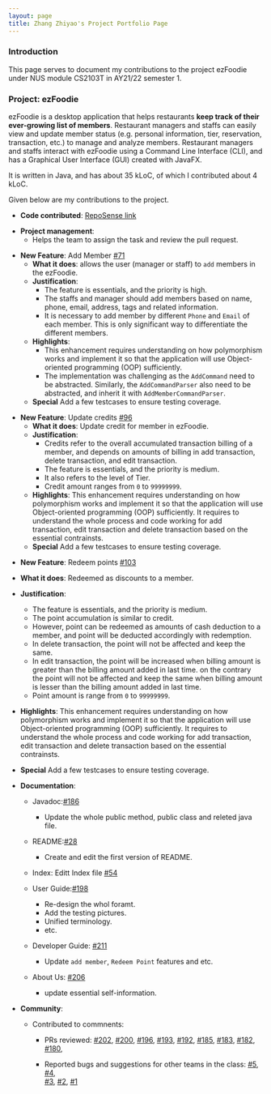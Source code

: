 ```yaml
---
layout: page
title: Zhang Zhiyao's Project Portfolio Page
---
```


### Introduction

This page serves to document my contributions to the project ezFoodie under NUS module CS2103T in AY21/22 semester 1.

### Project: ezFoodie

ezFoodie is a desktop application that helps restaurants **keep track of their ever-growing list of members**.
Restaurant managers and staffs can easily view and update member status (e.g. personal information, tier, reservation, transaction, etc.) to manage and analyze members.
Restaurant managers and staffs interact with ezFoodie using a Command Line Interface (CLI), and has a Graphical User Interface (GUI) created with JavaFX.

It is written in Java, and has about 35 kLoC, of which I contributed about 4 kLoC.

Given below are my contributions to the project.

* **Code contributed**: [RepoSense link](https://nus-cs2103-ay2122s1.github.io/tp-dashboard/?breakdown=true&search=zzybluebell)
<bc>

* **Project management**:
    * Helps the team to assign the task and review the pull request.
<bc>

* **New Feature**: Add Member [\#71](https://github.com/AY2122S1-CS2103T-F12-4/tp/pull/71)
  * **What it does**: allows the user (manager or staff) to `add` members in the ezFoodie.
  * **Justification**: 
    * The feature is essentials, and the priority is high. 
    * The staffs and manager should add members based on name, phone, email, address, tags and related information. 
    * It is necessary to add member by different `Phone` and `Email` of each member. This is only significant way to differentiate the different members.
  * **Highlights**:  
    * This enhancement requires understanding on how polymorphism works and implement it so that the application will use Object-oriented programming (OOP) sufficiently. 
    * The implementation was challenging as the `AddCommand` need to be abstracted. Similarly, the `AddCommandParser` also need to be abstracted, and inherit it with `AddMemberCommandParser`.
  * **Special** Add a few testcases to ensure testing coverage.
<bc>

* **New Feature**: Update credits [\#96](https://github.com/AY2122S1-CS2103T-F12-4/tp/pull/96)
  * **What it does**: Update credit for member in ezFoodie.
  * **Justification**: 
    * Credits refer to the overall accumulated transaction billing of a member, and depends on amounts of billing in add transaction, delete transaction, and edit transaction.
    * The feature is essentials, and the priority is medium. 
    * It also refers to the level of Tier. 
    * Credit amount ranges from `0` to `99999999`.
  * **Highlights**:  This enhancement requires understanding on how polymorphism works and implement it so that the application will use Object-oriented programming (OOP) sufficiently. It requires to understand the whole process and code working for add transaction, edit transaction and delete transaction based on the essential contrainsts.
  * **Special** Add a few testcases to ensure testing coverage.
<bc>

  * **New Feature**: Redeem points [\#103](https://github.com/AY2122S1-CS2103T-F12-4/tp/pull/103)
  * **What it does**: Redeemed as discounts to a member.
  * **Justification**: 
    * The feature is essentials, and the priority is medium.
    * The point accumulation is similar to credit.
    * However, point can be redeemed as amounts of cash deduction to a member, and point will be deducted accordingly with redemption.
    * In delete transaction, the point will not be affected and keep the same.
    * In edit transaction, the point will be increased when billing amount is greater than the billing amount added in last time. on the contrary the point will not be affected and keep the same when billing amount is lesser than the billing amount added in last time.
    * Point amount is range from `0` to `99999999`.
  * **Highlights**:  This enhancement requires understanding on how polymorphism works and implement it so that the application will use Object-oriented programming (OOP) sufficiently. It requires to understand the whole process and code working for add transaction, edit transaction and delete transaction based on the essential contrainsts.
  * **Special** Add a few testcases to ensure testing coverage.

* **Documentation**:

    * Javadoc:[\#186](https://github.com/AY2122S1-CS2103T-F12-4/tp/pull/186)
        *  Update the whole public method, public class and releted java file.

    * README:[\#28](https://github.com/AY2122S1-CS2103T-F12-4/tp/pull/28)
        * Create and edit the first version of README.

    * Index: Editt Index file [\#54](https://github.com/AY2122S1-CS2103T-F12-4/tp/pull/54)

    * User Guide:[\#198](https://github.com/AY2122S1-CS2103T-F12-4/tp/pull/198)
        * Re-design the whol foramt.
        * Add the testing pictures.
        * Unified terminology.
        * etc.

    * Developer Guide: [\#211](https://github.com/AY2122S1-CS2103T-F12-4/tp/pull/211)
        * Update `add member`, `Redeem Point` features and etc.

    * About Us: [\#206](https://github.com/AY2122S1-CS2103T-F12-4/tp/pull/206)
        * update essential self-information.

* **Community**:
    * Contributed to commnents:
        * PRs reviewed:
        [\#202](https://github.com/AY2122S1-CS2103T-F12-4/tp/pull/202), 
        [\#200](https://github.com/AY2122S1-CS2103T-F12-4/tp/pull/200), 
        [\#196](https://github.com/AY2122S1-CS2103T-F12-4/tp/pull/196), 
        [\#193](https://github.com/AY2122S1-CS2103T-F12-4/tp/pull/193), 
        [\#192](https://github.com/AY2122S1-CS2103T-F12-4/tp/pull/192), 
        [\#185](https://github.com/AY2122S1-CS2103T-F12-4/tp/pull/185), 
        [\#183](https://github.com/AY2122S1-CS2103T-F12-4/tp/pull/183), 
        [\#182](https://github.com/AY2122S1-CS2103T-F12-4/tp/pull/182), 
        [\#180](https://github.com/AY2122S1-CS2103T-F12-4/tp/pull/180),


        * Reported bugs and suggestions for other teams in the class: 
            [\#5](https://github.com/zzybluebell/ped/issues/5), 
            [\#4](https://github.com/zzybluebell/ped/issues/4),  
            [\#3](https://github.com/zzybluebell/ped/issues/3), 
            [\#2](https://github.com/zzybluebell/ped/issues/1), 
            [\#1](https://github.com/zzybluebell/ped/issues/1)
